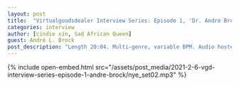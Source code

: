 ```yaml
---
layout: post
title:  "Virtualgoodsdealer Interview Series: Episode 1, 'Dr. Andre Brock Hops on the Bannedwagon'"
categories: interview
author: [cindie xin, Sad African Queen]
guest: André L. Brock
post_description: "Length 20:04. Multi-genre, variable BPM. Audio hosted on Virtualgoodsdealer."  
---
```


{% include open-embed.html src="/assets/post_media/2021-2-6-vgd-interview-series-episode-1-andre-brock/nye_set02.mp3" %}  

